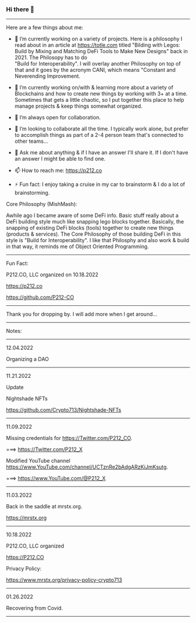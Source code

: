 ### Hi there 👋 
-------------

 Here are a few things about me:

- 🔭 I’m currently working on a variety of projects.  Here is a philosophy I read about in an article at https://totle.com titled 
      "Bilding with Legos: Build by Mixing and Matching DeFi Tools to Make New Designs" back in 2021. The Philosopy has to do   
      "Build for Interoperability".  I will overlay another Philosophy on top of that and it goes by the acronym CANI, which means 
      "Constant and Neverending Improvement.
      
- 🌱 I’m currently working on/with & learning more about a variety of Blockchains and how to create new things by working with 3+ at a time.  
      Sometimes that gets a little chaotic, so I put together this place to help manage projects & keep things somewhat organized.
     
- 👯 I’m always open for collaboration.

- 🤔 I’m looking to collaborate all the time.  I typically work alone, 
      but prefer to accomplish things as part of a 2-4 person team that's connected to other teams...

- 💬 Ask me about anything & if I have an answer I'll share it.  If I don't have an answer I might be able to find one.

- 📫 How to reach me:  https://p212.co

- ⚡ Fun fact: I enjoy taking a cruise in my car to brainstorm & I do a lot of brainstorming.

Core Philosophy (MishMash):

Awhile ago I became aware of some DeFi info.  Basic stuff really about a DeFi building style much like snapping lego blocks together.  Basically, the snapping of existing DeFi blocks (tools) together to create new things (products & services).  The Core Philosophy of those building DeFi in this style is "Build for Interoperability".  I like that Philosphy and also work & build in that way, it reminds me of Object Oriented Programming.

---

Fun Fact:

P212.CO, LLC organized on 10.18.2022

https://p212.co

https://github.com/P212-CO

---

Thank you for dropping by.
I will add more when I get around...

---

Notes:

---

12.04.2022

Organizing a DAO

---

11.21.2022

Update

Nightshade NFTs

https://github.com/Crypto713/Nightshade-NFTs

---

11.09.2022

Missing credentials for https://Twitter.com/P212_CO.

===> https://Twitter.com/P212_X

Modified YouTube channel https://www.YouTube.com/channel/UCTznRe2bAdgARzKiJmKsutg.

===> https://www.YouTube.com/@P212_X

---

11.03.2022

Back in the saddle at mrstx.org.

https://mrstx.org

---

10.18.2022

P212.CO, LLC organized

https://P212.CO

Privacy Policy: 

https://www.mrstx.org/privacy-policy-crypto713

---

01.26.2022

Recovering from Covid.

---

